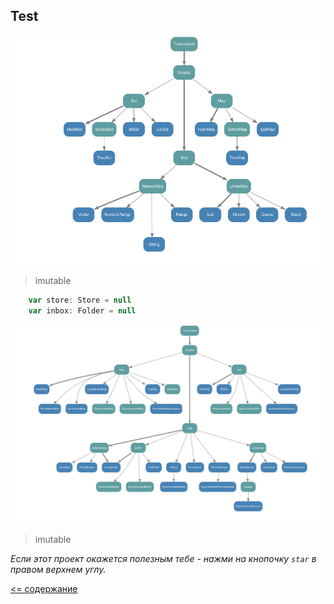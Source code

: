 ## Test

![alt text](https://github.com/steklopod/Collections/blob/master/src/main/resources/images/collections.immutable.png "collections.immutable")
>imutable

<!-- code -->
```scala
    var store: Store = null
    var inbox: Folder = null
```


![alt text](https://github.com/steklopod/Collections/blob/master/src/main/resources/images/collections.mutable.png "collections.mutable")
>imutable


_Если этот проект окажется полезным тебе - нажми на кнопочку `star` в правом верхнем углу._

[<= содержание](https://github.com/steklopod/Collections/blob/master/readme.md)